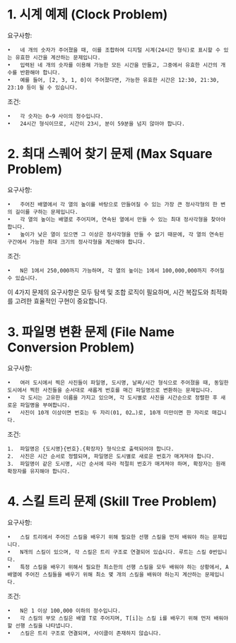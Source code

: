 # 1. 시계 예제 (Clock Problem)

요구사항:

	•	네 개의 숫자가 주어졌을 때, 이를 조합하여 디지털 시계(24시간 형식)로 표시할 수 있는 유효한 시간을 계산하는 문제입니다.
	•	입력된 네 개의 숫자를 이용해 가능한 모든 시간을 만들고, 그중에서 유효한 시간의 개수를 반환해야 합니다.
	•	예를 들어, [2, 3, 1, 0]이 주어졌다면, 가능한 유효한 시간은 12:30, 21:30, 23:10 등이 될 수 있습니다.

조건:

	•	각 숫자는 0~9 사이의 정수입니다.
	•	24시간 형식이므로, 시간이 23시, 분이 59분을 넘지 않아야 합니다.

# 2. 최대 스퀘어 찾기 문제 (Max Square Problem)

요구사항:

	•	주어진 배열에서 각 열의 높이를 바탕으로 만들어질 수 있는 가장 큰 정사각형의 한 변의 길이를 구하는 문제입니다.
	•	각 열의 높이는 배열로 주어지며, 연속된 열에서 만들 수 있는 최대 정사각형을 찾아야 합니다.
	•	높이가 낮은 열이 있으면 그 이상은 정사각형을 만들 수 없기 때문에, 각 열의 연속된 구간에서 가능한 최대 크기의 정사각형을 계산해야 합니다.

조건:

	•	N은 1에서 250,000까지 가능하며, 각 열의 높이는 1에서 100,000,000까지 주어질 수 있습니다.

이 4가지 문제의 요구사항은 모두 탐색 및 조합 로직이 필요하며, 시간 복잡도와 최적화를 고려한 효율적인 구현이 중요합니다.


# 3. 파일명 변환 문제 (File Name Conversion Problem)

요구사항:

	•	여러 도시에서 찍은 사진들이 파일명, 도시명, 날짜/시간 형식으로 주어졌을 때, 동일한 도시에서 찍힌 사진들을 순서대로 새롭게 번호를 매긴 파일명으로 변환하는 문제입니다.
	•	각 도시는 고유한 이름을 가지고 있으며, 각 도시별로 사진을 시간순으로 정렬한 후 새로운 파일명을 부여합니다.
	•	사진이 10개 이상이면 번호는 두 자리(01, 02…)로, 10개 미만이면 한 자리로 매깁니다.

조건:

	1.	파일명은 {도시명}{번호}.{확장자} 형식으로 출력되어야 합니다.
	2.	사진은 시간 순서로 정렬되며, 파일명은 도시별로 새로운 번호가 매겨져야 합니다.
	3.	파일명이 같은 도시명, 시간 순서에 따라 적절히 번호가 매겨져야 하며, 확장자는 원래 확장자를 유지해야 합니다.


# 4. 스킬 트리 문제 (Skill Tree Problem)

요구사항:

	•	스킬 트리에서 주어진 스킬을 배우기 위해 필요한 선행 스킬을 먼저 배워야 하는 문제입니다.
	•	N개의 스킬이 있으며, 각 스킬은 트리 구조로 연결되어 있습니다. 루트는 스킬 0번입니다.
	•	특정 스킬을 배우기 위해서 필요한 최소한의 선행 스킬을 모두 배워야 하는 상황에서, A 배열에 주어진 스킬들을 배우기 위해 최소 몇 개의 스킬을 배워야 하는지 계산하는 문제입니다.

조건:

	•	N은 1 이상 100,000 이하의 정수입니다.
	•	각 스킬의 부모 스킬은 배열 T로 주어지며, T[i]는 스킬 i를 배우기 위해 먼저 배워야 할 선행 스킬을 나타냅니다.
	•	스킬은 트리 구조로 연결되며, 사이클이 존재하지 않습니다.